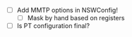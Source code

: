 - [ ] Add MMTP options in NSWConfig!
  - [ ] Mask by hand based on registers
- [ ] Is PT configuration final?
